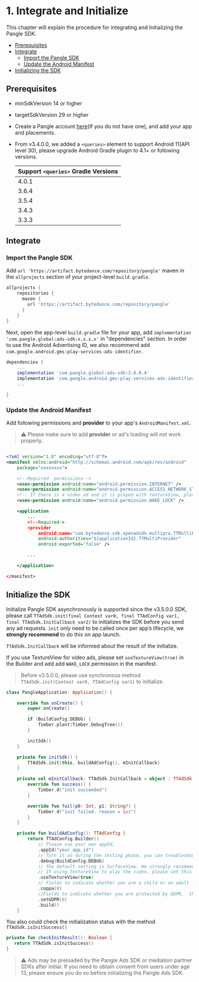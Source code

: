 # 1. Integrate and Initialize

This chapter will explain the procedure for integrating and Initializing the Pangle SDK.

* [Prerequisites](#start/env)
* [Integrate](#start/integrate)
  * [Import the Pangle SDK](#start/import)
  * [Update the Android Manifest](#start/manifest)
* [Initializing the SDK](#start/init)


<a name="start/env"></a>
## Prerequisites

* minSdkVersion 14 or higher
* targetSdkVersion 29 or higher
* Create a Pangle account [here](https://www.pangleglobal.com/)(If you do not have one), and add your app and placements.
* From v3.4.0.0, we added a `<queries>` element to support Android 11(API level 30), please upgrade Android Gradle plugin to 4.1+ or following versions.

  |  Support `<queries>` Gradle Versions  |
  | ---- |
  |  4.0.1 |
  |  3.6.4 |
  |  3.5.4 |
  |  3.4.3 |
  |  3.3.3 |


<a name="start/integrate"></a>
## Integrate

<a name="start/import"></a>
### Import the Pangle SDK
Add `url 'https://artifact.bytedance.com/repository/pangle'` maven in the `allprojects` section of your project-level `build.gradle`.

```gradle
allprojects {
    repositories {
      maven {
        url 'https://artifact.bytedance.com/repository/pangle'
      }
    }
}
```

Next, open the app-level `build.gradle` file for your app, add `implementation 'com.pangle.global:ads-sdk:x.x.x.x'` in "dependencies" section.
In order to use the Android Advertising ID, we also recommend add  `com.google.android.gms:play-services-ads-identifier`.

```gradle
dependencies {
    ...
    implementation 'com.pangle.global:ads-sdk:3.6.0.4'
    implementation 'com.google.android.gms:play-services-ads-identifier:17.0.0'
    ...

}
```

<a name="start/manifest"></a>
### Update the Android Manifest
Add following permissions and **provider** to your app's `AndroidManifest.xml`.

> :warning: Please make sure to add **provider** or ad's loading will not work properly.


```xml

<?xml version="1.0" encoding="utf-8"?>
<manifest xmlns:android="http://schemas.android.com/apk/res/android"
    package="xxxxxxxx">

    <!--Required  permissions-->
    <uses-permission android:name="android.permission.INTERNET" />
    <uses-permission android:name="android.permission.ACCESS_NETWORK_STATE" />
    <!-- If there is a video ad and it is played with textureView, please be sure to add this, otherwise a black screen will appear -->
    <uses-permission android:name="android.permission.WAKE_LOCK" />

    <application
        ...
        <!--Required->
        <provider
            android:name="com.bytedance.sdk.openadsdk.multipro.TTMultiProvider"
            android:authorities="${applicationId}.TTMultiProvider"
            android:exported="false" />

        ...

    </application>

</manifest>

```

<a name="start/init"></a>
## Initialize the SDK
Initialize Pangle SDK asynchronously is supported since the v3.5.0.0 SDK, please call `TTAdSdk.init(final Context var0, final TTAdConfig var1, final TTAdSdk.InitCallback var2)` to initializes the SDK before you send any ad requests. `init` only need to be called once per app’s lifecycle, we **strongly recommend** to do this on app launch.

`TTAdSdk.InitCallback` will be informed about the result of the initialize.

If you use TextureView for video ads, please set `useTextureView(true)` in the Builder and add add  `WAKE_LOCK`  permission in the manifest.

> Before v3.5.0.0, please use synchronous method `TTAdSdk.init(Context var0, TTAdConfig var1)` to initialize.

```kotlin
class PangleApplication: Application() {

    override fun onCreate() {
        super.onCreate()

        if (BuildConfig.DEBUG) {
            Timber.plant(Timber.DebugTree())
        }

        initSdk()
    }

    private fun initSdk() {
        TTAdSdk.init(this, buildAdConfig(), mInitCallback)
    }

    private val mInitCallback: TTAdSdk.InitCallback = object : TTAdSdk.InitCallback {
        override fun success() {
            Timber.d("init succeeded")
        }

        override fun fail(p0: Int, p1: String?) {
            Timber.d("init failed. reason = $p1")
        }
    }

    private fun buildAdConfig(): TTAdConfig {
        return TTAdConfig.Builder()
            // Please use your own appId,
            .appId("your_app_id")
            // Turn it on during the testing phase, you can troubleshoot with the log, remove it after launching the app
            .debug(BuildConfig.DEBUG)
            // The default setting is SurfaceView. We strongly recommend to set this to true.
            // If using TextureView to play the video, please set this and add "WAKE_LOCK" permission in manifest
            .useTextureView(true)
            // Fields to indicate whether you are a child or an adult ，0:adult ，1:child
            .coppa(0)
            //Fields to indicate whether you are protected by GDPR,  the value of GDPR. 0: close GDRP Privacy protection ，1: open GDRP Privacy protection
            .setGDPR(0)
            .build()
    }
```


You also could check the initialization status with the method `TTAdSdk.isInitSuccess()`

```kotlin
private fun checkInitResult(): Boolean {
   return TTAdSdk.isInitSuccess()
}

```

> :warning: Ads may be preloaded by the Pangle Ads SDK or mediation partner SDKs after initial. If you need to obtain consent from users under age 13, please ensure you do so before initializing the Pangle Ads SDK.
